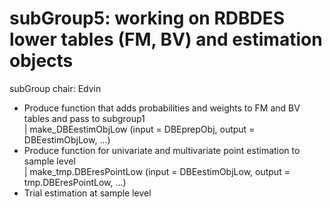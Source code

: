 # subGroup5: working on RDBDES lower tables (FM, BV) and estimation objects

subGroup chair: Edvin

- Produce function that adds probabilities and weights to FM and BV tables and pass to subgroup1  
| make_DBEestimObjLow (input = DBEprepObj, output = DBEestimObjLow, ...)  
- Produce function for univariate and multivariate point estimation to sample level  
| make_tmp.DBEresPointLow (input = DBEestimObjLow, output = tmp.DBEresPointLow, ...)  
- Trial estimation at sample level







